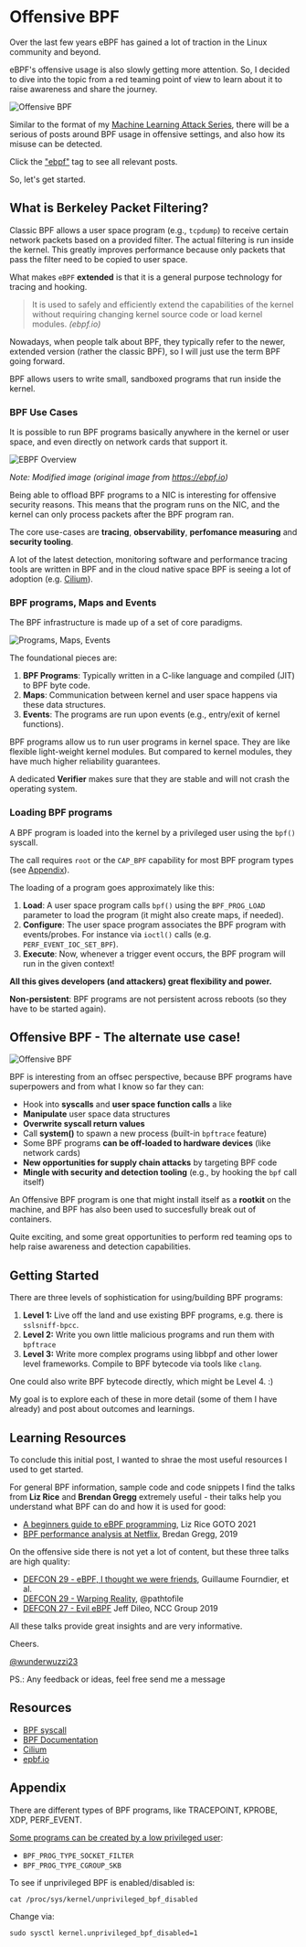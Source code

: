 # Offensive BPF

Over the last few years eBPF has gained a lot of traction in the Linux community and beyond.

eBPF's offensive usage is also slowly getting more attention. So, I decided to dive into the topic from a red teaming point of view to learn about it to raise awareness and share the journey.

![Offensive BPF](https://embracethered.com/blog/images/2021/offensive-bpf.png)

Similar to the format of my [Machine Learning Attack Series](/blog/posts/2020/machine-learning-attack-series-overview/), there will be a serious of posts around BPF usage in offensive settings, and also how its misuse can be detected. 

Click the ["ebpf"](https://embracethered.com/blog/tags/ebpf) tag to see all relevant posts.


So, let's get started.

## What is Berkeley Packet Filtering?

Classic BPF allows a user space program (e.g., `tcpdump`) to receive certain network packets based on a provided filter. The actual filtering is run inside the kernel. This greatly improves performance because only packets that pass the filter need to be copied to user space.

What makes `eBPF` **extended** is that it is a general purpose technology for tracing and hooking. 

> It is used to safely and efficiently extend the capabilities of the kernel without requiring changing kernel source code or load kernel modules. *(ebpf.io)*

Nowadays, when people talk about BPF, they typically refer to the newer, extended version (rather the classic BPF), so I will just use the term BPF going forward.

BPF allows users to write small, sandboxed programs that run inside the kernel.

### BPF Use Cases

It is possible to run BPF programs basically anywhere in the kernel or user space, and even directly on network cards that support it. 

![EBPF Overview](https://embracethered.com/blog/images/2021/ebpio-overview.png)

*Note: Modified image (original image from https://ebpf.io)*

Being able to offload BPF programs to a NIC is interesting for offensive security reasons. This means that the program runs on the NIC, and the kernel can only process packets after the BPF program ran. 



The core use-cases are **tracing**, **observability**, **perfomance measuring** and **security tooling**. 

A lot of the latest detection, monitoring software and performance tracing tools are written in BPF and in the cloud native space BPF is seeing a lot of adoption (e.g. [Cilium](https://docs.cilium.io/en/v1.8/intro/)).

### BPF programs, Maps and Events

The BPF infrastructure is made up of a set of core paradigms.

![Programs, Maps, Events](https://embracethered.com/blog/images/2021/prog.map.events.png)

The foundational pieces are:

1. **BPF Programs**: Typically written in a C-like language and compiled (JIT) to BPF byte code. 
3. **Maps**: Communication between kernel and user space happens via these data structures.
4. **Events**: The programs are run upon events (e.g., entry/exit of kernel functions). 

BPF programs allow us to run user programs in kernel space. They are like flexible light-weight kernel modules. But compared to kernel modules, they have much higher reliability guarantees. 

A dedicated **Verifier** makes sure that they are stable and will not crash the operating system. 

### Loading BPF programs

A BPF program is loaded into the kernel by a privileged user using the `bpf()` syscall.

The call requires `root` or the `CAP_BPF` capability for most BPF program types (see [Appendix](#appendix)). 

The loading of a program goes approximately like this:

1. **Load**: A user space program calls `bpf()` using the `BPF_PROG_LOAD` parameter to load the program (it might also create maps, if needed). 
2. **Configure**: The user space program associates the BPF program with events/probes. For instance via `ioctl()` calls (e.g. `PERF_EVENT_IOC_SET_BPF`).
3. **Execute**: Now, whenever a trigger event occurs, the BPF program will run in the given context!

**All this gives developers (and attackers) great flexibility and power.**

**Non-persistent**: BPF programs are not persistent across reboots (so they have to be started again).


## Offensive BPF - The alternate use case!

![Offensive BPF](https://embracethered.com/blog/images/2021/obpf.png)

BPF is interesting from an offsec perspective, because BPF programs have superpowers and from what I know so far they can: 

* Hook into **syscalls** and **user space function calls** a like
* **Manipulate** user space data structures
* **Overwrite syscall return values**
* Call **system()** to spawn a new process (built-in `bpftrace` feature)
* Some BPF programs **can be off-loaded to hardware devices** (like network cards)
* **New opportunities for supply chain attacks** by targeting BPF code
* **Mingle with security and detection tooling** (e.g., by hooking the `bpf` call itself)

An Offensive BPF program is one that might install itself as a **rootkit** on the machine, and BPF has also been used to succesfully break out of containers.

Quite exciting, and some great opportunities to perform red teaming ops to help raise awareness and detection capabilities.

## Getting Started

There are three levels of sophistication for using/building BPF programs:

1. **Level 1:** Live off the land and use existing BPF programs, e.g. there is `sslsniff-bpcc`.
2. **Level 2:** Write you own little malicious programs and run them with `bpftrace`
3. **Level 3:** Write more complex programs using libbpf and other lower level frameworks. Compile to BPF bytecode via tools like `clang`. 

One could also write BPF bytecode directly, which might be Level 4. :)

My goal is to explore each of these in more detail (some of them I have already) and post about outcomes and learnings. 

## Learning Resources

To conclude this initial post, I wanted to shrae the most useful resources I used to get started.

For general BPF information, sample code and code snippets I find the talks from **Liz Rice** and **Brendan Gregg** extremely useful - their talks help you understand what BPF can do and how it is used for good:

* [A beginners guide to eBPF programming](https://www.youtube.com/watch?v=uBqRv8bDro), Liz Rice GOTO 2021
* [BPF performance analysis at Netflix](https://www.youtube.com/watch?v=16slh29iN1g), Bredan Gregg, 2019

On the offensive side there is not yet a lot of content, but these three talks are high quality:

* [DEFCON 29 - eBPF, I thought we were friends](https://www.youtube.com/watch?v=5zixNDolLrg), Guillaume Fourndier, et al.
* [DEFCON 29 - Warping Reality](https://www.youtube.com/watch?v=g6SKWT7sROQ), @pathtofile
* [DEFCON 27 - Evil eBPF](https://www.youtube.com/watch?v=yrrxFZfyEsw) Jeff Dileo, NCC Group 2019

All these talks provide great insights and are very informative. 

Cheers.

[@wunderwuzzi23](https://twitter.com/wunderwuzzi23)

PS.: Any feedback or ideas, feel free send me a message


## Resources

* [BPF syscall](https://www.kernel.org/doc/html/latest/userspace-api/ebpf/syscall.html)
* [BPF Documentation](https://www.kernel.org/doc/html/latest/bpf/index.html)
* [Cilium](https://docs.cilium.io/en/v1.8/intro/)
* [epbf.io](https://ebpf.io)

## Appendix

There are different types of BPF programs, like TRACEPOINT, KPROBE, XDP, PERF_EVENT. 

[Some programs can be created by a low privileged user](https://elixir.bootlin.com/linux/latest/source/kernel/bpf/syscall.c#L2134):  
* `BPF_PROG_TYPE_SOCKET_FILTER`
* `BPF_PROG_TYPE_CGROUP_SKB`

To see if unprivileged BPF is enabled/disabled is:

```
cat /proc/sys/kernel/unprivileged_bpf_disabled
```

Change via:
```
sudo sysctl kernel.unprivileged_bpf_disabled=1
```


